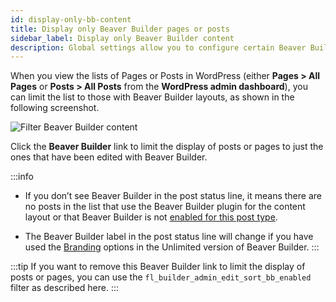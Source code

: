 ```yaml
---
id: display-only-bb-content
title: Display only Beaver Builder pages or posts
sidebar_label: Display only Beaver Builder content
description: Global settings allow you to configure certain Beaver Builder settings globally.
---
```


When you view the lists of Pages or Posts in WordPress (either **Pages > All Pages** or **Posts > All Posts** from the **WordPress admin dashboard**), you can limit the list to those with Beaver Builder layouts, as shown in the following screenshot.

![Filter Beaver Builder content](/img/beaver-builder/basics--display-only-bb-content--1.jpg)

Click the **Beaver Builder** link to limit the display of posts or pages to just the ones that have been edited with Beaver Builder.

:::info

- If you don’t see Beaver Builder in the post status line, it means there are no posts in the list that use the Beaver Builder plugin for the content layout or that Beaver Builder is not [enabled for this post type](settings/post-types.md).

- The Beaver Builder label in the post status line will change if you have used the [Branding](settings/branding.md) options in the Unlimited version of Beaver Builder.
  :::

:::tip
If you want to remove this Beaver Builder link to limit the display of posts or pages, you can use the `fl_builder_admin_edit_sort_bb_enabled` filter as described here.
:::
